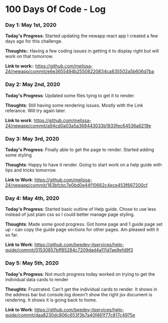 # 100 Days Of Code - Log

### Day 1: May 1st, 2020

**Today's Progress**: Started updating the newapp react app I created a few days ago for this challenge.

**Thoughts:**:  Having a few coding issues in getting it to display right but will work on that tomorrow.

**Link to work:**: https://github.com/melissa-24/newapp/commit/e6e3655494b25508220834ca835502a5b606d7ba

### Day 2: May 2nd, 2020

**Today's Progress**: Updated some files tying to get it to render.

**Thoughts**: Still having some rendering issues.  Mostly with the Link referance.  Will try again later.

**Link to work**: https://github.com/melissa-24/newapp/commit/a94cd0a03a5a368443033b1933fec64536a6219e

### Day 3: May 3rd, 2020

**Today's Progress**: Finally able to get the page to render.  Started adding some styling

**Thoughts**: Happy to have it render.  Going to start work on a help guide with tips and tricks tomorrow.

**Link to Work**: https://github.com/melissa-24/newapp/commit/163bfcbc7e0bd0e44f10662c4ece453f667200cf

### Day 4: May 4th, 2020

**Today's Progress**: Started basic outline of Help guide.  Chose to use less instead of just plain css so I could better manage page styling.

**Thoughts**: Made some good progress.  Got home page and 1 guide page set up - can copy the guide page sections for other pages.  Am pleased with it so far.

**Link to Work**: https://github.com/beedev-itservices/help-guide/commit/01530857bff85284c7209dad4a111d7ae9efd9f3

### Day 5: May 5th, 2020

**Today's Progress**: Not much progress today worked on trying to get the individual data cards to render

**Thoughts**: Frustrated.  Can't get the individual cards to render.  It shows in the address bar but console.log doesn't show the right jsx document is rendering.  It shows it is going back to home. 

**Link to Work**: https://github.com/beedev-itservices/help-guide/commit/daa8230dc806c653f3b7a40f461f77c817c4975e